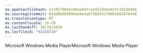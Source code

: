 ```yaml
---
ms.openlocfilehash: e11027802ee98aa64fcae93194be81fc102dbd84
ms.sourcegitcommit: 02dd069b9696eb4eee675b6541f86b2602076448
ms.translationtype: MT
ms.contentlocale: zh-CN
ms.lasthandoff: 10/20/2020
ms.locfileid: "92224734"
---
```

<span data-ttu-id="74a41-101">Microsoft Windows Media Player</span><span class="sxs-lookup"><span data-stu-id="74a41-101">Microsoft Windows Media Player</span></span>